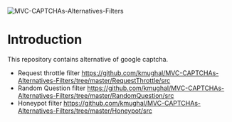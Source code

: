 ![MVC-CAPTCHAs-Alternatives-Filters](https://github.com/kmughal/MVC-CAPTCHAs-Alternatives-Filters/workflows/MVC-CAPTCHAs-Alternatives-Filters/badge.svg?branch=master&event=push)

# Introduction

This repository contains alternative of google captcha.
- Request throttle filter https://github.com/kmughal/MVC-CAPTCHAs-Alternatives-Filters/tree/master/RequestThrottle/src
- Random Question filter https://github.com/kmughal/MVC-CAPTCHAs-Alternatives-Filters/tree/master/RandomQuestion/src
- Honeypot filter https://github.com/kmughal/MVC-CAPTCHAs-Alternatives-Filters/tree/master/Honeypot/src
